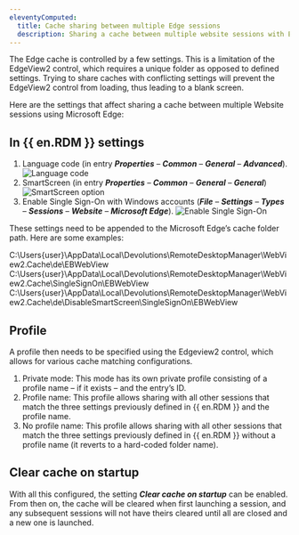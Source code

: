 ```yaml
---
eleventyComputed:
  title: Cache sharing between multiple Edge sessions
  description: Sharing a cache between multiple website sessions with Edge as the web browser in {{ en.RDM }} is affected by five different settings.
---
```

The Edge cache is controlled by a few settings. This is a limitation of the EdgeView2 control, which requires a unique folder as opposed to defined settings. Trying to share caches with conflicting settings will prevent the EdgeView2 control from loading, thus leading to a blank screen.

Here are the settings that affect sharing a cache between multiple Website sessions using Microsoft Edge:

## In {{ en.RDM }} settings

1. Language code (in entry ***Properties*** – ***Common*** – ***General*** – ***Advanced***).
![Language code](https://cdnweb.devolutions.net/docs/RDMW4034_2024_1.png)
1. SmartScreen (in entry ***Properties*** – ***Common*** – ***General*** – ***General***)
![SmartScreen option](https://cdnweb.devolutions.net/docs/RDMW4035_2024_1.png)
1. Enable Single Sign-On with Windows accounts (***File*** – ***Settings*** – ***Types*** – ***Sessions*** – ***Website*** – ***Microsoft Edge***).
![Enable Single Sign-On](https://cdnweb.devolutions.net/docs/RDMW4038_2024_1.png)

These settings need to be appended to the Microsoft Edge’s cache folder path. Here are some examples:

C:\Users\{user}\AppData\Local\Devolutions\RemoteDesktopManager\WebView2.Cache\de\EBWebView     
C:\Users\{user}\AppData\Local\Devolutions\RemoteDesktopManager\WebView2.Cache\SingleSignOn\EBWebView       
C:\Users\{user}\AppData\Local\Devolutions\RemoteDesktopManager\WebView2.Cache\de\DisableSmartScreen\SingleSignOn\EBWebView

## Profile

A profile then needs to be specified using the Edgeview2 control, which allows for various cache matching configurations.
1. Private mode: This mode has its own private profile consisting of a profile name – if it exists – and the entry’s ID.
1. Profile name: This profile allows sharing with all other sessions that match the three settings previously defined in {{ en.RDM }} and the profile name.
1. No profile name: This profile allows sharing with all other sessions that match the three settings previously defined in {{ en.RDM }} without a profile name (it reverts to a hard-coded folder name).

## Clear cache on startup

With all this configured, the setting ***Clear cache on startup*** can be enabled. From then on, the cache will be cleared when first launching a session, and any subsequent sessions will not have theirs cleared until all are closed and a new one is launched.

